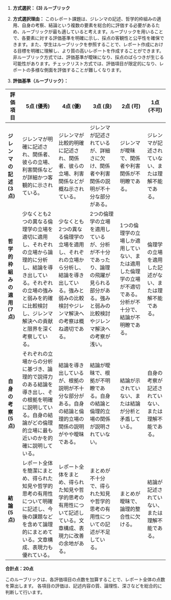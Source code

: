 1. **方式選択： (3) ルーブリック**

2. **方式選択理由：** このレポート課題は、ジレンマの記述、哲学的枠組みの適用、自身の考察、結論という複数の要素を総合的に評価する必要があるため、ルーブリックが最も適していると考えます。ルーブリックを用いることで、各要素に対する評価基準を明確に示し、採点の客観性と公平性を確保できます。また、学生はルーブリックを参照することで、レポート作成における目標を明確に理解し、より質の高いレポートを作成することができます。非ルーブリック方式では、評価基準が曖昧になり、採点のばらつきが生じる可能性があります。チェックリスト方式では、評価項目が限定的になり、レポートの多様な側面を評価することが難しくなります。


3. **評価基準（ルーブリック）：**

| 評価項目 | 5点 (優秀) | 4点 (優) | 3点 (良) | 2点 (可) | 1点 (不可) |
|---|---|---|---|---|---|
| **ジレンマの記述 (3点)** | ジレンマが明確に記述され、関係者、彼らの立場、利害関係などが詳細かつ客観的に示されている。 | ジレンマが比較的明確に記述され、関係者、彼らの立場、利害関係などが概ね示されている。 | ジレンマが記述されているが、詳細さに欠け、関係者や利害関係の説明が不十分な部分がある。 | ジレンマが曖昧で、関係者や利害関係が不明瞭である。 | ジレンマが記述されていない、または理解不能である。 |
| **哲学的枠組みの適用 (7点)** | 少なくとも2つの異なる倫理学の立場を適切に適用し、それぞれの立場から論理的に分析し、結論を導き出している。それぞれの立場の強みと弱みを的確に比較検討し、ジレンマ解決への貢献と限界を深く考察している。 | 少なくとも2つの異なる倫理学の立場を適用し、それぞれの立場から分析し、結論を導き出している。強みと弱みの比較検討やジレンマ解決への考察は概ね適切である。 | 2つの倫理学の立場を適用しているが、分析が不十分であったり、論理の飛躍が見られる部分がある。強みと弱みの比較検討やジレンマ解決への考察が浅い。 | 1つの倫理学の立場しか適用していない、または適用した倫理学の立場が不適切である。分析が不十分で、結論が不明瞭である。 | 倫理学の立場を適用した記述がない、または理解不能である。 |
| **自身の考察 (5点)** | それぞれの立場からの分析に基づき、論理的で説得力のある結論を導き出し、その根拠を明確に説明している。自身の結論がどの倫理的立場に最も近いのかを的確に説明している。 | 結論を導き出しているが、根拠の説明が不十分な部分がある。自身の結論と倫理的立場の関係の説明がやや曖昧である。 | 結論が曖昧で、根拠が不明瞭である。自身の結論と倫理的立場の関係が説明されていない。 | 結論が示されていない、または結論が分析と矛盾している。 | 自身の考察が記述されていない、または理解不能である。 |
| **結論 (5点)** | レポート全体を簡潔にまとめ、得られた知見や哲学的思考の有用性について明確に記述し、今後の課題などを含めて論理的にまとめている。文章構成、表現力も優れている。 | レポート全体をまとめ、得られた知見や哲学的思考の有用性について記述している。文章構成、表現力に改善の余地がある。 | まとめが不十分で、得られた知見や哲学的思考の有用性についての記述が不足している。 | まとめが曖昧で、論理的整合性に欠ける。 | 結論が記述されていない、または理解不能である。 |


**合計点：20点**

このルーブリックは、各評価項目の点数を加算することで、レポート全体の点数を算出します。  各項目の評価は、記述内容の質、論理性、深さなどを総合的に判断して行います。
